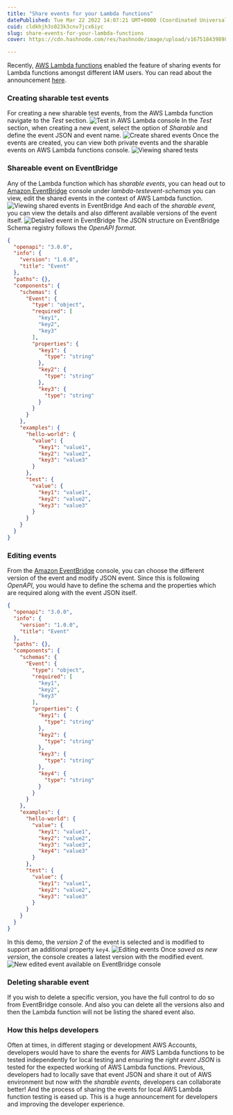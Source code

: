 ```yaml
---
title: "Share events for your Lambda functions"
datePublished: Tue Mar 22 2022 14:07:21 GMT+0000 (Coordinated Universal Time)
cuid: cldkhjh3s023k3cnv7jcx6iyc
slug: share-events-for-your-lambda-functions
cover: https://cdn.hashnode.com/res/hashnode/image/upload/v1675184398985/71d0a25e-221f-4f09-a260-217d83f467c2.jpeg

---
```


Recently, [AWS Lambda functions](https://aws.amazon.com/lambda/) enabled the feature of sharing events for Lambda functions amongst different IAM users. You can read about the announcement [here](https://aws.amazon.com/about-aws/whats-new/2022/03/aws-lambda-console-test-events/).

### Creating sharable test events
For creating a new sharable test events, from the AWS Lambda function navigate to the *Test* section.
![Test in AWS Lambda console](https://cdn.hashnode.com/res/hashnode/image/upload/v1675184385288/0fc09bce-9721-4664-81db-31bb54910d78.png)
In the *Test* section, when creating a new event, select the option of *Sharable* and define the event JSON and event name. 
![Create shared events](https://cdn.hashnode.com/res/hashnode/image/upload/v1675184387597/93281641-89fe-4c05-9687-bbfdbbbd14c2.png)
Once the events are created, you can view both private events and the sharable events on AWS Lambda functions console.
![Viewing shared tests](https://cdn.hashnode.com/res/hashnode/image/upload/v1675184389002/3496a448-4dd4-4fe7-b3f0-2f66cd0451f1.png)

### Shareable event on EventBridge
Any of the Lambda function which has *sharable events*, you can head out to [Amazon EventBridge](https://aws.amazon.com/eventbridge/) console under *lambda-testevent-schemas* you can view, edit the shared events in the context of AWS Lambda function.
![Viewing shared events in EventBridge](https://cdn.hashnode.com/res/hashnode/image/upload/v1675184391230/b22b2940-d8d1-46bc-8b33-061686669bc7.jpeg)
And each of the *sharable event*, you can view the details and also different available versions of the event itself.
![Detailed event in EventBridge](https://cdn.hashnode.com/res/hashnode/image/upload/v1675184392495/d17fe173-5201-41b0-b3e1-e55c4c8af729.png)
The JSON structure on EventBridge Schema registry follows the *OpenAPI format*.
```JSON
{
  "openapi": "3.0.0",
  "info": {
    "version": "1.0.0",
    "title": "Event"
  },
  "paths": {},
  "components": {
    "schemas": {
      "Event": {
        "type": "object",
        "required": [
          "key1",
          "key2",
          "key3"
        ],
        "properties": {
          "key1": {
            "type": "string"
          },
          "key2": {
            "type": "string"
          },
          "key3": {
            "type": "string"
          }
        }
      }
    },
    "examples": {
      "hello-world": {
        "value": {
          "key1": "value1",
          "key2": "value2",
          "key3": "value3"
        }
      },
      "test": {
        "value": {
          "key1": "value1",
          "key2": "value2",
          "key3": "value3"
        }
      }
    }
  }
}
```

### Editing events
From the [Amazon EventBridge](https://aws.amazon.com/eventbridge/) console, you can choose the different version of the event and modify JSON event. Since this is following *OpenAPI*, you would have to define the schema and the properties which are required along with the event JSON itself. 

```JSON
{
  "openapi": "3.0.0",
  "info": {
    "version": "1.0.0",
    "title": "Event"
  },
  "paths": {},
  "components": {
    "schemas": {
      "Event": {
        "type": "object",
        "required": [
          "key1",
          "key2",
          "key3"
        ],
        "properties": {
          "key1": {
            "type": "string"
          },
          "key2": {
            "type": "string"
          },
          "key3": {
            "type": "string"
          },
          "key4": {
            "type": "string"
          }
        }
      }
    },
    "examples": {
      "hello-world": {
        "value": {
          "key1": "value1",
          "key2": "value2",
          "key3": "value3",
          "key4": "value3"
        }
      },
      "test": {
        "value": {
          "key1": "value1",
          "key2": "value2",
          "key3": "value3"
        }
      }
    }
  }
}
```
In this demo, the *version 2* of the event is selected and is modified to support an additional property `key4`. 
![Editing events](https://cdn.hashnode.com/res/hashnode/image/upload/v1675184394681/3c0231bc-6c2c-4ab1-9477-b32dec860409.png)
Once *saved as new version*, the console creates a latest version with the modified event. 
![New edited event available on EventBridge console](https://cdn.hashnode.com/res/hashnode/image/upload/v1675184396717/0e7bdfe3-4307-4ef9-a458-28b747f0c402.png)

### Deleting sharable event
If you wish to delete a specific version, you have the full control to do so from EventBridge console. And also you can delete all the versions also and then the Lambda function will not be listing the shared event also.

### How this helps developers
Often at times, in different staging or development AWS Accounts, developers would have to share the events for AWS Lambda functions to be tested independently for local testing and ensuring the *right event JSON* is tested for the expected working of AWS Lambda functions.
Previous, developers had to locally save that event JSON and share it out of AWS environment but now with the *sharable events*, developers can collaborate better! And the process of sharing the events for local AWS Lambda function testing is eased up. This is a huge announcement for developers and improving the developer experience.